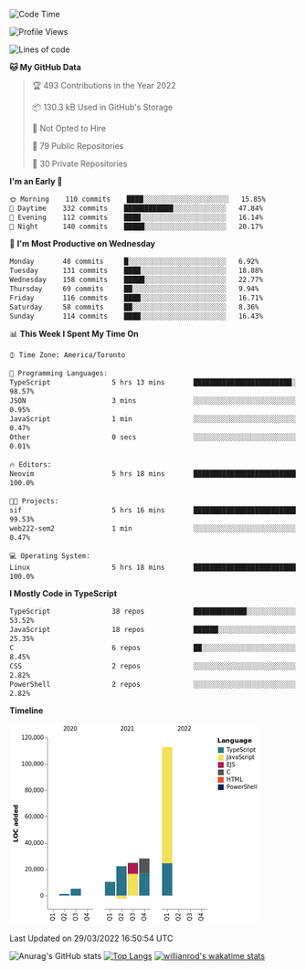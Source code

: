 <!--START_SECTION:waka-->
![Code Time](http://img.shields.io/badge/Code%20Time-196%20hrs%2034%20mins-blue)

![Profile Views](http://img.shields.io/badge/Profile%20Views-26-blue)

![Lines of code](https://img.shields.io/badge/From%20Hello%20World%20I%27ve%20Written-203%20Thousand%20lines%20of%20code-blue)

**🐱 My GitHub Data** 

> 🏆 493 Contributions in the Year 2022
 > 
> 📦 130.3 kB Used in GitHub's Storage 
 > 
> 🚫 Not Opted to Hire
 > 
> 📜 79 Public Repositories 
 > 
> 🔑 30 Private Repositories  
 > 
**I'm an Early 🐤** 

```text
🌞 Morning    110 commits    ████░░░░░░░░░░░░░░░░░░░░░   15.85% 
🌆 Daytime    332 commits    ████████████░░░░░░░░░░░░░   47.84% 
🌃 Evening    112 commits    ████░░░░░░░░░░░░░░░░░░░░░   16.14% 
🌙 Night      140 commits    █████░░░░░░░░░░░░░░░░░░░░   20.17%

```
📅 **I'm Most Productive on Wednesday** 

```text
Monday       48 commits     █░░░░░░░░░░░░░░░░░░░░░░░░   6.92% 
Tuesday      131 commits    ████░░░░░░░░░░░░░░░░░░░░░   18.88% 
Wednesday    158 commits    █████░░░░░░░░░░░░░░░░░░░░   22.77% 
Thursday     69 commits     ██░░░░░░░░░░░░░░░░░░░░░░░   9.94% 
Friday       116 commits    ████░░░░░░░░░░░░░░░░░░░░░   16.71% 
Saturday     58 commits     ██░░░░░░░░░░░░░░░░░░░░░░░   8.36% 
Sunday       114 commits    ████░░░░░░░░░░░░░░░░░░░░░   16.43%

```


📊 **This Week I Spent My Time On** 

```text
⌚︎ Time Zone: America/Toronto

💬 Programming Languages: 
TypeScript               5 hrs 13 mins       ████████████████████████░   98.57% 
JSON                     3 mins              ░░░░░░░░░░░░░░░░░░░░░░░░░   0.95% 
JavaScript               1 min               ░░░░░░░░░░░░░░░░░░░░░░░░░   0.47% 
Other                    0 secs              ░░░░░░░░░░░░░░░░░░░░░░░░░   0.01%

🔥 Editors: 
Neovim                   5 hrs 18 mins       █████████████████████████   100.0%

🐱‍💻 Projects: 
sif                      5 hrs 16 mins       █████████████████████████   99.53% 
web222-sem2              1 min               ░░░░░░░░░░░░░░░░░░░░░░░░░   0.47%

💻 Operating System: 
Linux                    5 hrs 18 mins       █████████████████████████   100.0%

```

**I Mostly Code in TypeScript** 

```text
TypeScript               38 repos            █████████████░░░░░░░░░░░░   53.52% 
JavaScript               18 repos            ██████░░░░░░░░░░░░░░░░░░░   25.35% 
C                        6 repos             ██░░░░░░░░░░░░░░░░░░░░░░░   8.45% 
CSS                      2 repos             ░░░░░░░░░░░░░░░░░░░░░░░░░   2.82% 
PowerShell               2 repos             ░░░░░░░░░░░░░░░░░░░░░░░░░   2.82%

```


**Timeline**

![Chart not found](https://raw.githubusercontent.com/wise-introvert/wise-introvert/master/charts/bar_graph.png) 


 Last Updated on 29/03/2022 16:50:54 UTC
<!--END_SECTION:waka-->

![Anurag's GitHub stats](https://github-readme-stats.vercel.app/api?username=wise-introvert&count_private=true&show_icons=true)
[![Top Langs](https://github-readme-stats.vercel.app/api/top-langs/?username=wise-introvert&langs_count=10)](https://github.com/anuraghazra/github-readme-stats)
[![willianrod's wakatime stats](https://github-readme-stats.vercel.app/api/wakatime?username=wiseintrovert)](https://github.com/anuraghazra/github-readme-stats)
